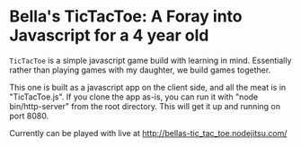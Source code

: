 # Bella's TicTacToe: A Foray into Javascript for a 4 year old

`TicTacToe` is a simple javascript game build with learning in mind. Essentially
rather than playing games with my daughter, we build games together.

This one is built as a javascript app on the client side, and all the
meat is in "TicTacToe.js".  If you clone the app as-is, you
can run it with "node bin/http-server" from the root directory.
This will get it up and running on port 8080.

Currently can be played with live at http://bellas-tic_tac_toe.nodejitsu.com/
